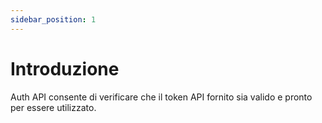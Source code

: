 ```yaml
---
sidebar_position: 1
---
```


# Introduzione

Auth API consente di verificare che il token API fornito sia valido e pronto per essere utilizzato.

